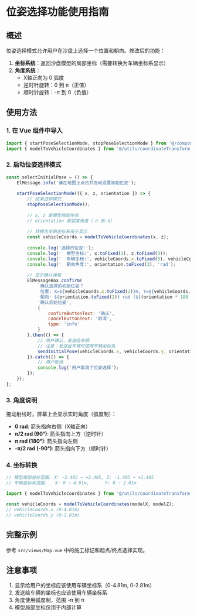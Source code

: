 # 位姿选择功能使用指南

## 概述

位姿选择模式允许用户在沙盘上选择一个位置和朝向。修改后的功能：

1. **坐标系统**：返回沙盘模型的局部坐标（需要转换为车辆坐标系显示）
2. **角度系统**：
   - X轴正向为 0 弧度
   - 逆时针旋转：0 到 π（正值）
   - 顺时针旋转：-π 到 0（负值）

## 使用方法

### 1. 在 Vue 组件中导入

```javascript
import { startPoseSelectionMode, stopPoseSelectionMode } from '@/components/Scene3D/index.js';
import { modelToVehicleCoordinates } from '@/utils/coordinateTransform.js';
```

### 2. 启动位姿选择模式

```javascript
const selectInitialPose = () => {
    ElMessage.info('请在地图上点击并拖动设置初始位姿');
    
    startPoseSelectionMode(({ x, z, orientation }) => {
        // 结束选择模式
        stopPoseSelectionMode();
        
        // x, z 是模型局部坐标
        // orientation 是弧度角度（-π 到 π）
        
        // 转换为车辆坐标系用于显示
        const vehicleCoords = modelToVehicleCoordinates(x, z);
        
        console.log('选择的位姿:');
        console.log('  模型坐标:', x.toFixed(3), z.toFixed(3));
        console.log('  车辆坐标:', vehicleCoords.x.toFixed(3), vehicleCoords.y.toFixed(3));
        console.log('  朝向角度:', orientation.toFixed(3), 'rad');
        
        // 显示确认弹窗
        ElMessageBox.confirm(
            `确认选择的初始位姿？
             位置: X=${vehicleCoords.x.toFixed(2)}m, Y=${vehicleCoords.y.toFixed(2)}m
             朝向: ${orientation.toFixed(2)} rad (${(orientation * 180 / Math.PI).toFixed(1)}°)`,
            '确认初始位姿',
            {
                confirmButtonText: '确认',
                cancelButtonText: '取消',
                type: 'info'
            }
        ).then(() => {
            // 用户确认，发送给车辆
            // 注意：发送给车辆时使用车辆坐标系
            sendInitialPose(vehicleCoords.x, vehicleCoords.y, orientation);
        }).catch(() => {
            // 用户取消
            console.log('用户取消了位姿选择');
        });
    });
};
```

### 3. 角度说明

拖动射线时，屏幕上会显示实时角度（弧度制）：

- **0 rad**: 箭头指向右侧（X轴正向）
- **π/2 rad (90°)**: 箭头指向上方（逆时针）
- **π rad (180°)**: 箭头指向左侧
- **-π/2 rad (-90°)**: 箭头指向下方（顺时针）

### 4. 坐标转换

```javascript
// 模型局部坐标范围: X: -2.405 ~ +2.405, Z: -1.405 ~ +1.405
// 车辆坐标系范围:   X: 0 ~ 4.81m,      Y: 0 ~ 2.81m

import { modelToVehicleCoordinates } from '@/utils/coordinateTransform.js';

const vehicleCoords = modelToVehicleCoordinates(modelX, modelZ);
// vehicleCoords.x (0-4.81m)
// vehicleCoords.y (0-2.81m)
```

## 完整示例

参考 `src/views/Map.vue` 中的施工标记和起点/终点选择实现。

## 注意事项

1. 显示给用户的坐标应该使用车辆坐标系（0-4.81m, 0-2.81m）
2. 发送给车辆的坐标也应该使用车辆坐标系
3. 角度使用弧度制，范围 -π 到 π
4. 模型局部坐标仅用于内部计算

